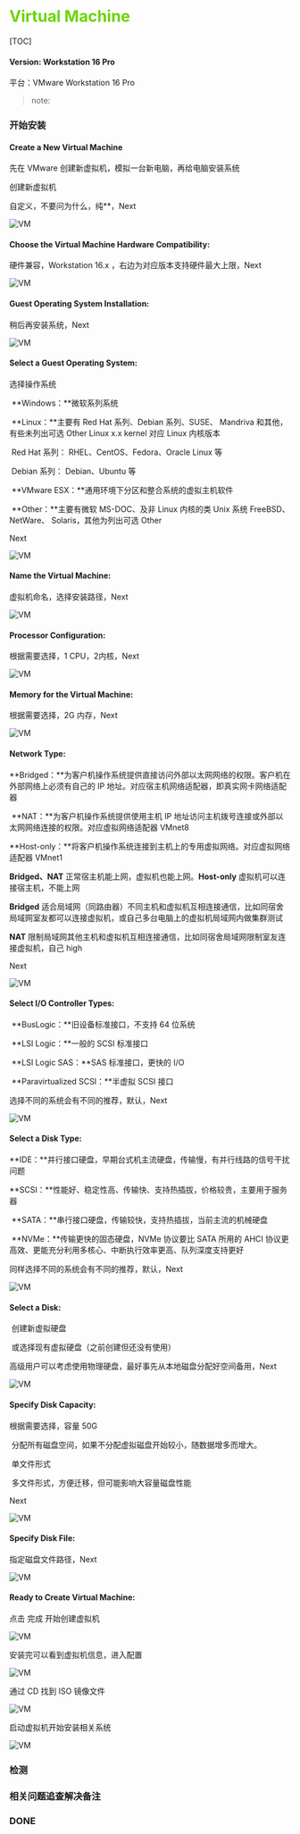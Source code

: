 # <font color=#69D600>Virtual Machine</font>

[TOC]

#### Version: Workstation 16 Pro

平台：VMware Workstation 16 Pro

> note: 



### 开始安装

#### Create a New Virtual Machine

先在 VMware 创建新虚拟机，模拟一台新电脑，再给电脑安装系统

创建新虚拟机

自定义，不要问为什么，纯**，Next

![VM](./images/VM/VM002.png "创建新虚拟机") 



#### Choose the Virtual Machine Hardware Compatibility:

硬件兼容，Workstation 16.x ，右边为对应版本支持硬件最大上限，Next

![VM](./images/VM/VM003.png "硬件兼容") 



#### Guest Operating System Installation:

稍后再安装系统，Next

![VM](./images/VM/VM004.png "Guest Operating System Installation") 



#### Select  a Guest Operating System:

选择操作系统

​	**Windows：**微软系列系统

​	**Linux：**主要有 Red Hat 系列、Debian 系列、SUSE、 Mandriva 和其他，有些未列出可选 Other Linux x.x kernel 对应 Linux 内核版本

​		Red Hat 系列： RHEL、CentOS、Fedora、Oracle Linux 等

​		Debian 系列： Debian、Ubuntu 等

​	**VMware ESX：**通用环境下分区和整合系统的虚拟主机软件

​	**Other：**主要有微软 MS-DOC、及非 Linux 内核的类 Unix 系统 FreeBSD、NetWare、 Solaris，其他为列出可选 Other

Next

![VM](./images/VM/VM005.png "Select  a Guest Operating System") 



#### Name the Virtual Machine:

虚拟机命名，选择安装路径，Next

![VM](./images/VM/VM006.png "Name the Virtual Machine") 



#### Processor Configuration:

根据需要选择，1 CPU，2内核，Next

![VM](./images/VM/VM007.png "Processor Configuration") 



#### Memory for the Virtual Machine:

根据需要选择，2G 内存，Next

![VM](./images/VM/VM008.png "Memory for the Virtual Machine") 



#### Network Type:

​	**Bridged：**为客户机操作系统提供直接访问外部以太网网络的权限。客户机在外部网络上必须有自己的 IP 地址。对应宿主机网络适配器，即真实网卡网络适配器

​	**NAT：**为客户机操作系统提供使用主机 IP 地址访问主机拨号连接或外部以太网网络连接的权限。对应虚拟网络适配器 VMnet8

​	**Host-only：**将客户机操作系统连接到主机上的专用虚拟网络。对应虚拟网络适配器 VMnet1

**Bridged、NAT** 正常宿主机能上网，虚拟机也能上网。**Host-only** 虚拟机可以连接宿主机，不能上网

**Bridged** 适合局域网（同路由器）不同主机和虚拟机互相连接通信，比如同宿舍局域网室友都可以连接虚拟机，或自己多台电脑上的虚拟机局域网内做集群测试

**NAT** 限制局域网其他主机和虚拟机互相连接通信，比如同宿舍局域网限制室友连接虚拟机，自己 high

Next

![VM](./images/VM/VM009.png "Network Type") 



#### Select I/O Controller Types:

​	**BusLogic：**旧设备标准接口，不支持 64 位系统

​	**LSI Logic：**一般的 SCSI 标准接口

​	**LSI Logic SAS：**SAS 标准接口，更快的 I/O

​	**Paravirtualized SCSI：**半虚拟 SCSI 接口

选择不同的系统会有不同的推荐，默认，Next

![VM](./images/VM/VM010.png "Select I/O Controller Types") 



#### Select a Disk Type:

​	**IDE：**并行接口硬盘，早期台式机主流硬盘，传输慢，有并行线路的信号干扰问题

​	**SCSI：**性能好、稳定性高、传输快、支持热插拔，价格较贵，主要用于服务器

​	**SATA：**串行接口硬盘，传输较快，支持热插拔，当前主流的机械硬盘

​	**NVMe：**传输更快的固态硬盘，NVMe 协议要比 SATA 所用的 AHCI 协议更高效、更能充分利用多核心、中断执行效率更高、队列深度支持更好

同样选择不同的系统会有不同的推荐，默认，Next

![VM](./images/VM/VM011.png "Select a Disk Type") 



#### Select a Disk:

​	创建新虚拟硬盘

​	或选择现有虚拟硬盘（之前创建但还没有使用）

​	高级用户可以考虑使用物理硬盘，最好事先从本地磁盘分配好空间备用，Next

![VM](./images/VM/VM012.png "Select a Disk") 



#### Specify Disk Capacity:

根据需要选择，容量 50G

​	分配所有磁盘空间，如果不分配虚拟磁盘开始较小，随数据增多而增大。

​	单文件形式

​	多文件形式，方便迁移，但可能影响大容量磁盘性能

Next

![VM](./images/VM/VM013.png "Specify Disk Capacity") 



#### Specify Disk File:

指定磁盘文件路径，Next

![VM](./images/VM/VM014.png "Specify Disk File") 



#### Ready to Create Virtual Machine:

点击 完成 开始创建虚拟机

![VM](./images/VM/VM015.png "Ready to Create Virtual Machine") 

安装完可以看到虚拟机信息，进入配置

![VM](./images/VM/VM016.png "进入配置") 

通过 CD 找到 ISO 镜像文件

![VM](./images/VM/VM017.png "通过 CD 找到 ISO 镜像文件") 

启动虚拟机开始安装相关系统

![VM](./images/VM/VM018.png "启动虚拟机") 





### 检测





### 相关问题追查解决备注




### DONE



